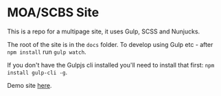 # MOA/SCBS Site

This is a repo for a multipage site, it uses Gulp, SCSS and Nunjucks.

The root of the site is in the `docs` folder. To develop using Gulp etc - after `npm install` run `gulp watch`.

If you don't have the Gulpjs cli installed you'll need to install that first: `npm install gulp-cli -g`.

Demo site [here](https://dewofyouryouth.github.io/MOA/).
